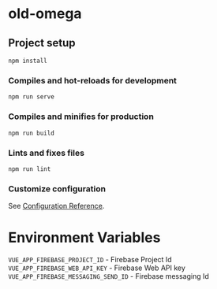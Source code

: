 # old-omega

## Project setup
```
npm install
```

### Compiles and hot-reloads for development
```
npm run serve
```

### Compiles and minifies for production
```
npm run build
```

### Lints and fixes files
```
npm run lint
```

### Customize configuration
See [Configuration Reference](https://cli.vuejs.org/config/).

# Environment Variables
`VUE_APP_FIREBASE_PROJECT_ID` - Firebase Project Id
`VUE_APP_FIREBASE_WEB_API_KEY` - Firebase Web API key
`VUE_APP_FIREBASE_MESSAGING_SEND_ID` - Firebase messaging Id
